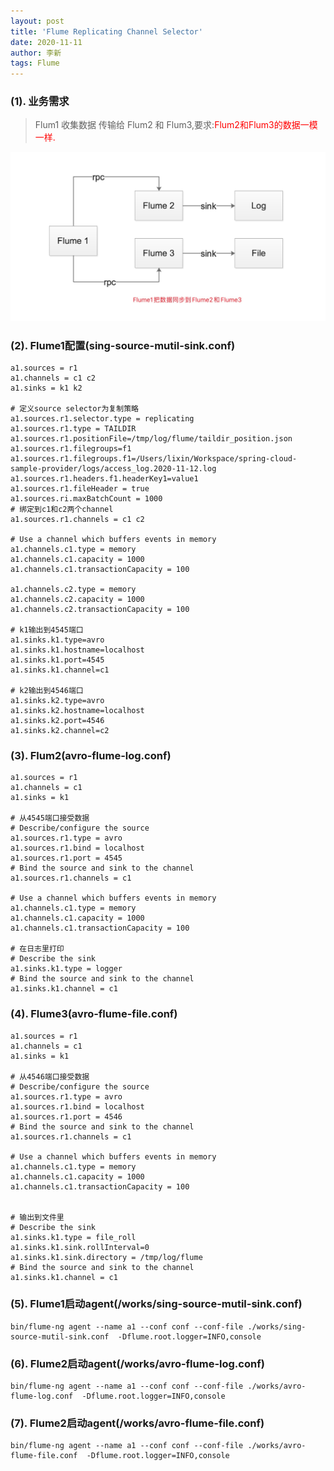 ```yaml
---
layout: post
title: 'Flume Replicating Channel Selector'
date: 2020-11-11
author: 李新
tags: Flume
---
```


### (1). 业务需求
> Flum1 收集数据 传输给 Flum2 和 Flum3,要求:<font color='red'>Flum2和Flum3的数据一模一样.</font>

!["Flume 单数据源多出口"](/assets/flume/imgs/flume-multiplexing-flow.jpg)

### (2). Flume1配置(sing-source-mutil-sink.conf)
```
a1.sources = r1
a1.channels = c1 c2
a1.sinks = k1 k2

# 定义source selector为复制策略
a1.sources.r1.selector.type = replicating
a1.sources.r1.type = TAILDIR
a1.sources.r1.positionFile=/tmp/log/flume/taildir_position.json
a1.sources.r1.filegroups=f1
a1.sources.r1.filegroups.f1=/Users/lixin/Workspace/spring-cloud-sample-provider/logs/access_log.2020-11-12.log
a1.sources.r1.headers.f1.headerKey1=value1
a1.sources.r1.fileHeader = true
a1.sources.ri.maxBatchCount = 1000
# 绑定到c1和c2两个channel
a1.sources.r1.channels = c1 c2

# Use a channel which buffers events in memory
a1.channels.c1.type = memory
a1.channels.c1.capacity = 1000
a1.channels.c1.transactionCapacity = 100

a1.channels.c2.type = memory
a1.channels.c2.capacity = 1000
a1.channels.c2.transactionCapacity = 100

# k1输出到4545端口
a1.sinks.k1.type=avro
a1.sinks.k1.hostname=localhost
a1.sinks.k1.port=4545
a1.sinks.k1.channel=c1

# k2输出到4546端口
a1.sinks.k2.type=avro
a1.sinks.k2.hostname=localhost
a1.sinks.k2.port=4546
a1.sinks.k2.channel=c2
```
### (3). Flum2(avro-flume-log.conf)
```
a1.sources = r1
a1.channels = c1
a1.sinks = k1

# 从4545端口接受数据
# Describe/configure the source
a1.sources.r1.type = avro
a1.sources.r1.bind = localhost
a1.sources.r1.port = 4545
# Bind the source and sink to the channel
a1.sources.r1.channels = c1

# Use a channel which buffers events in memory
a1.channels.c1.type = memory
a1.channels.c1.capacity = 1000
a1.channels.c1.transactionCapacity = 100

# 在日志里打印
# Describe the sink
a1.sinks.k1.type = logger
# Bind the source and sink to the channel
a1.sinks.k1.channel = c1
```
### (4). Flume3(avro-flume-file.conf)
```
a1.sources = r1
a1.channels = c1
a1.sinks = k1

# 从4546端口接受数据
# Describe/configure the source
a1.sources.r1.type = avro
a1.sources.r1.bind = localhost
a1.sources.r1.port = 4546
# Bind the source and sink to the channel
a1.sources.r1.channels = c1

# Use a channel which buffers events in memory
a1.channels.c1.type = memory
a1.channels.c1.capacity = 1000
a1.channels.c1.transactionCapacity = 100


# 输出到文件里
# Describe the sink
a1.sinks.k1.type = file_roll
a1.sinks.k1.sink.rollInterval=0
a1.sinks.k1.sink.directory = /tmp/log/flume
# Bind the source and sink to the channel
a1.sinks.k1.channel = c1
```

### (5). Flume1启动agent(/works/sing-source-mutil-sink.conf)
```
bin/flume-ng agent --name a1 --conf conf --conf-file ./works/sing-source-mutil-sink.conf  -Dflume.root.logger=INFO,console
```

### (6). Flume2启动agent(/works/avro-flume-log.conf)
```
bin/flume-ng agent --name a1 --conf conf --conf-file ./works/avro-flume-log.conf  -Dflume.root.logger=INFO,console
```
### (7). Flume2启动agent(/works/avro-flume-file.conf)
```
bin/flume-ng agent --name a1 --conf conf --conf-file ./works/avro-flume-file.conf  -Dflume.root.logger=INFO,console
```
